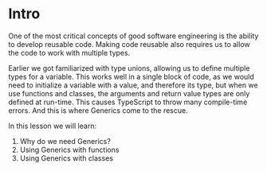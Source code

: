 # Intro

One of the most critical concepts of good software engineering is the ability to develop reusable code. Making code reusable also requires us to allow the code to work with multiple types.

Earlier we got familiarized with type unions, allowing us to define multiple types for a variable. This works well in a single block of code, as we would need to initialize a variable with a value, and therefore its type, but when we use functions and classes, the arguments and return value types are only defined at run-time. This causes TypeScript to throw many compile-time errors. And this is where Generics come to the rescue.

In this lesson we will learn:
1. Why do we need Generics?
1. Using Generics with functions
1. Using Generics with classes